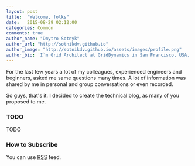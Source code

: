 ```yaml
---
layout: post
title:  "Welcome, folks"
date:   2015-08-29 02:12:00
categories: Common
comments: true
author_name: "Dmytro Sotnyk"
author_url: "http://sotnikdv.github.io"
author_image: "http://sotnikdv.github.io/assets/images/profile.png"
author_bio: 'I`m Grid Architect at GridDynamics in San Francisco, USA. You can find me also in <a href="http://plus.google.com/109421189749606131821">Google+</a> or <a href="https://www.linkedin.com/in/sotnikdv">LinkedIn</a>.'
---
```


For the last few years a lot of my colleagues, experienced engineers and beginners, asked me same questions many times.
A lot of information was shared by me in personal and group conversations or even recorded.

So guys, that's it. I decided to create the technical blog, as many of you proposed to me.

### TODO

TODO

### How to Subscribe

You can use <a href="/rss.xml">RSS</a> feed.
